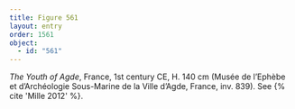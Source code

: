 ```yaml
---
title: Figure 561
layout: entry
order: 1561
object:
  - id: "561"
---
```


*The Youth of Agde*, France, 1st century CE, H. 140 cm (Musée de l’Ephèbe et d’Archéologie Sous-Marine de la Ville d’Agde, France, inv. 839). See {% cite 'Mille 2012' %}.
